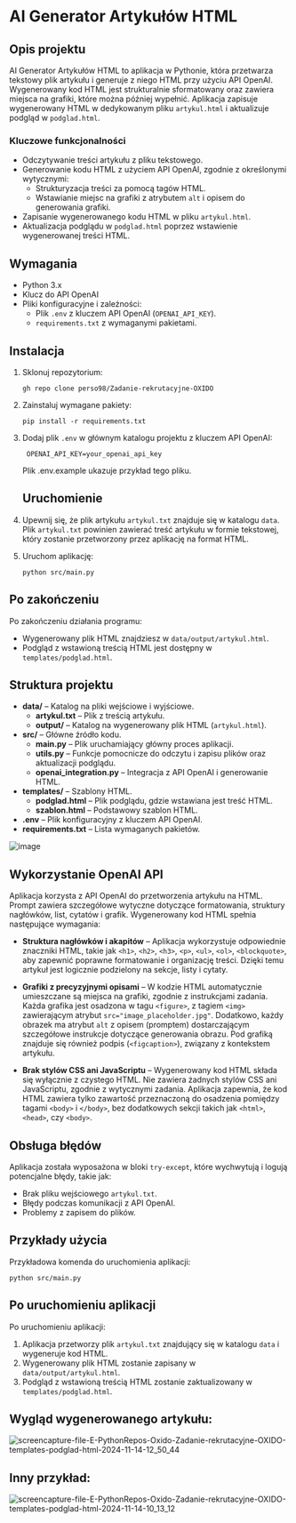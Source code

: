 # AI Generator Artykułów HTML

## Opis projektu

AI Generator Artykułów HTML to aplikacja w Pythonie, która przetwarza tekstowy plik artykułu i generuje z niego HTML przy użyciu API OpenAI. Wygenerowany kod HTML jest strukturalnie sformatowany oraz zawiera miejsca na grafiki, które można później wypełnić. Aplikacja zapisuje wygenerowany HTML w dedykowanym pliku `artykul.html` i aktualizuje podgląd w `podglad.html`.

### Kluczowe funkcjonalności
- Odczytywanie treści artykułu z pliku tekstowego.
- Generowanie kodu HTML z użyciem API OpenAI, zgodnie z określonymi wytycznymi:
  - Strukturyzacja treści za pomocą tagów HTML.
  - Wstawianie miejsc na grafiki z atrybutem `alt` i opisem do generowania grafiki.
- Zapisanie wygenerowanego kodu HTML w pliku `artykul.html`.
- Aktualizacja podglądu w `podglad.html` poprzez wstawienie wygenerowanej treści HTML.

## Wymagania

- Python 3.x
- Klucz do API OpenAI
- Pliki konfiguracyjne i zależności:
  - Plik `.env` z kluczem API OpenAI (`OPENAI_API_KEY`).
  - `requirements.txt` z wymaganymi pakietami.

## Instalacja

1. Sklonuj repozytorium:
   ```
   gh repo clone perso98/Zadanie-rekrutacyjne-OXIDO
   ```
2. Zainstaluj wymagane pakiety:

   ```
   pip install -r requirements.txt
   ```
3. Dodaj plik `.env` w głównym katalogu projektu z kluczem API OpenAI:
   ```
    OPENAI_API_KEY=your_openai_api_key
   ```
   Plik .env.example ukazuje przykład tego pliku.
   
   ## Uruchomienie

1. Upewnij się, że plik artykułu `artykul.txt` znajduje się w katalogu `data`.
   Plik `artykul.txt` powinien zawierać treść artykułu w formie tekstowej, który zostanie przetworzony przez aplikację na format HTML.

3. Uruchom aplikację:

   ```
   python src/main.py
   ```
## Po zakończeniu

Po zakończeniu działania programu:

- Wygenerowany plik HTML znajdziesz w `data/output/artykul.html`.
- Podgląd z wstawioną treścią HTML jest dostępny w `templates/podglad.html`.

## Struktura projektu

- **data/** – Katalog na pliki wejściowe i wyjściowe.
  - **artykul.txt** – Plik z treścią artykułu.
  - **output/** – Katalog na wygenerowany plik HTML (`artykul.html`).
- **src/** – Główne źródło kodu.
  - **main.py** – Plik uruchamiający główny proces aplikacji.
  - **utils.py** – Funkcje pomocnicze do odczytu i zapisu plików oraz aktualizacji podglądu.
  - **openai_integration.py** – Integracja z API OpenAI i generowanie HTML.
- **templates/** – Szablony HTML.
  - **podglad.html** – Plik podglądu, gdzie wstawiana jest treść HTML.
  - **szablon.html** – Podstawowy szablon HTML.
- **.env** – Plik konfiguracyjny z kluczem API OpenAI.
- **requirements.txt** – Lista wymaganych pakietów.
  
 ![image](https://github.com/user-attachments/assets/fcdb85a0-702b-4b02-93d3-a8547c0fbec0)



## Wykorzystanie OpenAI API

Aplikacja korzysta z API OpenAI do przetworzenia artykułu na HTML. Prompt zawiera szczegółowe wytyczne dotyczące formatowania, struktury nagłówków, list, cytatów i grafik. Wygenerowany kod HTML spełnia następujące wymagania:

- **Struktura nagłówków i akapitów** – Aplikacja wykorzystuje odpowiednie znaczniki HTML, takie jak `<h1>`, `<h2>`, `<h3>`, `<p>`, `<ul>`, `<ol>`, `<blockquote>`, aby zapewnić poprawne formatowanie i organizację treści. Dzięki temu artykuł jest logicznie podzielony na sekcje, listy i cytaty.

- **Grafiki z precyzyjnymi opisami** – W kodzie HTML automatycznie umieszczane są miejsca na grafiki, zgodnie z instrukcjami zadania. Każda grafika jest osadzona w tagu `<figure>`, z tagiem `<img>` zawierającym atrybut `src="image_placeholder.jpg"`. Dodatkowo, każdy obrazek ma atrybut `alt` z opisem (promptem) dostarczającym szczegółowe instrukcje dotyczące generowania obrazu. Pod grafiką znajduje się również podpis (`<figcaption>`), związany z kontekstem artykułu.

- **Brak stylów CSS ani JavaScriptu** – Wygenerowany kod HTML składa się wyłącznie z czystego HTML. Nie zawiera żadnych stylów CSS ani JavaScriptu, zgodnie z wytycznymi zadania. Aplikacja zapewnia, że kod HTML zawiera tylko zawartość przeznaczoną do osadzenia pomiędzy tagami `<body>` i `</body>`, bez dodatkowych sekcji takich jak `<html>`, `<head>`, czy `<body>`.

## Obsługa błędów

Aplikacja została wyposażona w bloki `try-except`, które wychwytują i logują potencjalne błędy, takie jak:
- Brak pliku wejściowego `artykul.txt`.
- Błędy podczas komunikacji z API OpenAI.
- Problemy z zapisem do plików.

## Przykłady użycia
Przykładowa komenda do uruchomienia aplikacji:

```
python src/main.py
```
## Po uruchomieniu aplikacji

Po uruchomieniu aplikacji:

1. Aplikacja przetworzy plik `artykul.txt` znajdujący się w katalogu `data` i wygeneruje kod HTML.
2. Wygenerowany plik HTML zostanie zapisany w `data/output/artykul.html`.
3. Podgląd z wstawioną treścią HTML zostanie zaktualizowany w `templates/podglad.html`.

## Wygląd wygenerowanego artykułu:
![screencapture-file-E-PythonRepos-Oxido-Zadanie-rekrutacyjne-OXIDO-templates-podglad-html-2024-11-14-12_50_44](https://github.com/user-attachments/assets/e895fc94-4276-49f6-9c12-b3799558b604)


## Inny przykład:
![screencapture-file-E-PythonRepos-Oxido-Zadanie-rekrutacyjne-OXIDO-templates-podglad-html-2024-11-14-10_13_12](https://github.com/user-attachments/assets/dccd977a-523d-4718-bea4-88393bb6d29e)
